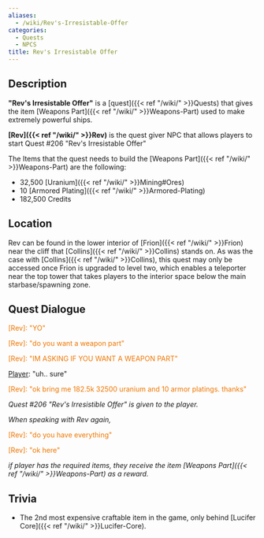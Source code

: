```yaml
---
aliases:
  - /wiki/Rev's-Irresistable-Offer
categories:
  - Quests
  - NPCS
title: Rev's Irresistable Offer
---
```


## Description

**"Rev's Irresistable Offer"** is a [quest]({{< ref "/wiki/" >}}Quests) that gives the item [Weapons Part]({{< ref "/wiki/" >}}Weapons-Part) used to make extremely powerful ships.

**[Rev]({{< ref "/wiki/" >}}Rev)** is the quest giver NPC that allows players to start Quest #206 "Rev's Irresistable Offer"

The Items that the quest needs to build the [Weapons Part]({{< ref "/wiki/" >}}Weapons-Part) are the following:

- 32,500 [Uranium]({{< ref "/wiki/" >}}Mining#Ores)
- 10 [Armored Plating]({{< ref "/wiki/" >}}Armored-Plating)
- 182,500 Credits

## Location

Rev can be found in the lower interior of [Frion]({{< ref "/wiki/" >}}Frion) near the cliff that [Collins]({{< ref "/wiki/" >}}Collins) stands on. As was the case with [Collins]({{< ref "/wiki/" >}}Collins), this quest may only be accessed once Frion is upgraded to level two, which enables a teleporter near the top tower that takes players to the interior space below the main starbase/spawning zone.

## Quest Dialogue

<span style="color:#ee7600">[Rev]: "YO"

[Player]: "?"

<span style="color:#ee7600">[Rev]: "do you want a weapon part"

[Player]: "what"

<span style="color:#ee7600">[Rev]: "IM ASKING IF YOU WANT A WEAPON PART"

[Player]: "uh.. sure"

<span style="color:#ee7600">[Rev]: "ok bring me 182.5k 32500 uranium and 10 armor platings. thanks"

_Quest #206 "Rev's Irresistible Offer" is given to the player._

_When speaking with Rev again,_

<span style="color:#ee7600">[Rev]: "do you have everything"

[Player]: "here"

<span style="color:#ee7600">[Rev]: "ok here"</span>

_if player has the required items, they receive the item [Weapons Part]({{< ref "/wiki/" >}}Weapons-Part) as a reward._

## Trivia

- The 2nd most expensive craftable item in the game, only behind [Lucifer Core]({{< ref "/wiki/" >}}Lucifer-Core).
